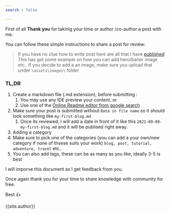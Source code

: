 ```yaml
---
search : false

---
```


First of all **Thank you** for takinig your time or author /co-author a post with me.

You can follow these simple instructions to share a post for review:

> If you have no clue how to write post here are all that I have [published](https://github.com/QualityWithMillan/qualitywithmillan.github.io/tree/prod/_posts)
> This has got some example on how you can add hero/baner image etc..
>   If you decide to add a an image, make sure you upload that under `\assets\images\` folder 

### TL,DR


1. Create a markdown file (.md extension), before submitting :
    1. You may use any IDE preview your content, or
    2. Use one of the [Online Readme editor from google search](https://www.google.com/search?q=online+readme+editor)
2.  Make sure your post is submitted without `Data in file name` so it should look something like `my-first-blog.md`
    1. Once its reviewed, I will add a date in front of it like this `2021-09-09-my-first-blog.md` and it will be publised right away.
3.  Adding a category
  1. Make sure to pick one of the categories (you can add a your own/new category if none of thsese suits your work) `blog, post, tutorial, adventure, travel` etc.. 
  2. You can also add tags, these can be as many as you like, ideally 3-5 is best


I will imporve this document as I get feedback from you.


Once again thank you for your time to share knowledge with community for free.

Best :+1: 

{{site.author}}

